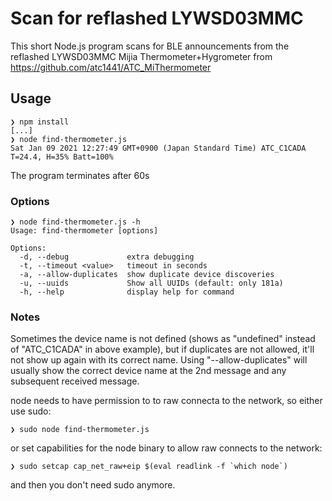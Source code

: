 # Scan for reflashed LYWSD03MMC

This short Node.js program scans for BLE announcements from the reflashed LYWSD03MMC 
Mijia Thermometer+Hygrometer from https://github.com/atc1441/ATC_MiThermometer

## Usage

```
❯ npm install
[...]
❯ node find-thermometer.js
Sat Jan 09 2021 12:27:49 GMT+0900 (Japan Standard Time) ATC_C1CADA T=24.4, H=35% Batt=100%
```
The program terminates after 60s

### Options

```
❯ node find-thermometer.js -h
Usage: find-thermometer [options]

Options:
  -d, --debug             extra debugging
  -t, --timeout <value>   timeout in seconds
  -a, --allow-duplicates  show duplicate device discoveries
  -u, --uuids             Show all UUIDs (default: only 181a)
  -h, --help              display help for command
```

### Notes

Sometimes the device name is not defined (shows as "undefined" instead of "ATC_C1CADA" in above example), but if duplicates are not allowed, it'll not show up again with its correct name. Using "--allow-duplicates" will usually show the correct device name at the 2nd message and any subsequent received message.

node needs to have permission to to raw connecta to the network, so either use sudo:
```
❯ sudo node find-thermometer.js
```
or set capabilities for the node binary to allow raw connects to the network:
```
❯ sudo setcap cap_net_raw+eip $(eval readlink -f `which node`)
```
and then you don't need sudo anymore.
